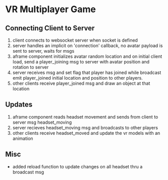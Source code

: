# VR Multiplayer Game

## Connecting Client to Server

1. client connects to websocket server when socket is defined
1. server handles an implicit on 'connection' callback, no avatar payload is sent to server, waits for msgs
1. aframe component initializes avatar random location and on initial client load, send a player_joining msg to server with avatar position and rotation to server
1. server receives msg and set flag that player has joined while broadcast emit player_joined initial location and position to other players.
1. other clients receive player_joined msg and draw an object at that location

## Updates

1. aframe component reads headset movement and sends from client to server msg headset_moving
1. server recieves headset_moving msg and broadcasts to other players
1. other clients receive headset_moved and update the vr models with an animation

## Misc

- added reload function to update changes on all headset thru a broadcast msg